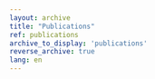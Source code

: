 ```yaml
---
layout: archive
title: "Publications"
ref: publications
archive_to_display: 'publications'
reverse_archive: true
lang: en
---
```

